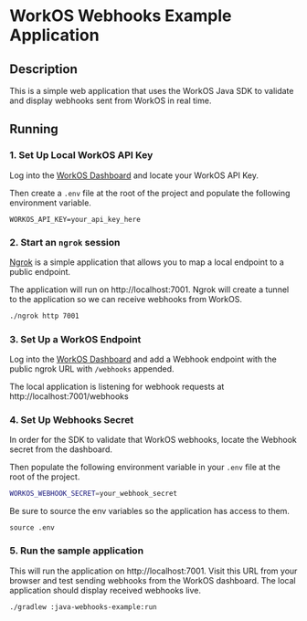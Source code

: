 # WorkOS Webhooks Example Application

## Description

This is a simple web application that uses the WorkOS Java SDK to validate and display webhooks sent from WorkOS in real time.

## Running

### 1. Set Up Local WorkOS API Key

Log into the [WorkOS Dashboard](https://dashboard.workos.com/api-keys) and locate your WorkOS API Key.

Then create a `.env` file at the root of the project and populate the following environment variable.

```
WORKOS_API_KEY=your_api_key_here
```

### 2. Start an `ngrok` session

[Ngrok](https://ngrok.com/) is a simple application that allows you to map a local endpoint to a public endpoint.

The application will run on http://localhost:7001. Ngrok will create a tunnel to the application so we can receive webhooks from WorkOS.

```sh
./ngrok http 7001
```

### 3. Set Up a WorkOS Endpoint

Log into the [WorkOS Dashboard](https://dashboard.workos.com/webhooks) and add a Webhook endpoint with the public ngrok URL with `/webhooks` appended.

The local application is listening for webhook requests at http://localhost:7001/webhooks

### 4. Set Up Webhooks Secret

In order for the SDK to validate that WorkOS webhooks, locate the Webhook secret from the dashboard.

Then populate the following environment variable in your `.env` file at the root of the project.

```sh
WORKOS_WEBHOOK_SECRET=your_webhook_secret
```
Be sure to source the env variables so the application has access to them. 
```shell
source .env
```

### 5. Run the sample application

This will run the application on http://localhost:7001. Visit this URL from your browser and test sending webhooks from the WorkOS dashboard. The local application should display received webhooks live.

```
./gradlew :java-webhooks-example:run
```
